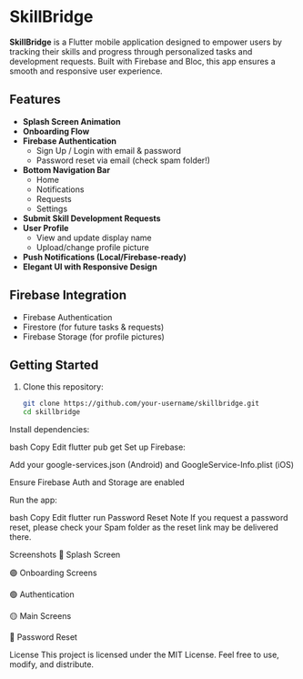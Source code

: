 # SkillBridge

**SkillBridge** is a Flutter mobile application designed to empower users by tracking their skills and progress through personalized tasks and development requests. Built with Firebase and Bloc, this app ensures a smooth and responsive user experience.

## Features

- **Splash Screen Animation**
- **Onboarding Flow**
- **Firebase Authentication**
  - Sign Up / Login with email & password
  - Password reset via email (check spam folder!)
- **Bottom Navigation Bar**
  - Home
  - Notifications
  - Requests
  - Settings
- **Submit Skill Development Requests**
- **User Profile**
  - View and update display name
  - Upload/change profile picture
- **Push Notifications (Local/Firebase-ready)**
- **Elegant UI with Responsive Design**

## Firebase Integration

- Firebase Authentication
- Firestore (for future tasks & requests)
- Firebase Storage (for profile pictures)

## Getting Started

1. Clone this repository:

   ```bash
   git clone https://github.com/your-username/skillbridge.git
   cd skillbridge
Install dependencies:

bash
Copy
Edit
flutter pub get
Set up Firebase:

Add your google-services.json (Android) and GoogleService-Info.plist (iOS)

Ensure Firebase Auth and Storage are enabled

Run the app:

bash
Copy
Edit
flutter run
Password Reset Note
If you request a password reset, please check your Spam folder as the reset link may be delivered there.

Screenshots
🔵 Splash Screen


🟣 Onboarding Screens


🟢 Authentication


🟡 Main Screens


🔐 Password Reset


License
This project is licensed under the MIT License. Feel free to use, modify, and distribute.
































